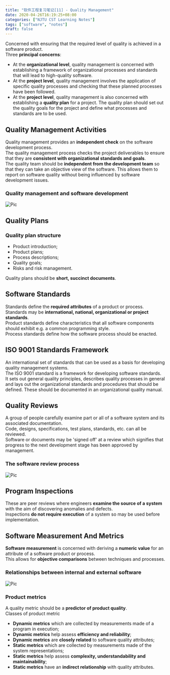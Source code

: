 ```yaml
---
title: "软件工程复习笔记[11] - Quality Management"
date: 2020-04-26T16:19:25+08:00
categories: ["NJTU CST Learning Notes"]
tags: ["software", "notes"]
draft: false
---
```


Concerned with ensuring that the required level of quality is achieved in a software product.   
Three **principal concerns**:       
+ At the **organizational level**, quality management is concerned with establishing a framework of organizational processes and standards that will lead to high-quality software. 
+ At the **project level**, quality management involves the application of specific quality processes and checking that these planned processes have been followed. 
+ At the **project level**, quality management is also concerned with establishing a **quality plan** for a project. The quality plan should set out the quality goals for the project and define what processes and standards are to be used. 

## Quality Management Activities
Quality management provides an **independent check** on the software development process.       
The quality management process checks the project deliverables to ensure that they are **consistent with organizational standards and goals**.      
The quality team should be **independent from the development team** so that they can take an objective view of the software. This allows them to report on software quality without being influenced by software development issues.       

### Quality management and software development
![Pic](/images/2020/04/se-notes11/Picture1.png)

## Quality Plans
### Quality plan structure
+ Product introduction;
+ Product plans;
+ Process descriptions;
+ Quality goals;
+ Risks and risk management.

Quality plans should be **short, succinct documents**.  

## Software Standards
Standards define the **required attributes** of a product or process.       
Standards may be **international, national, organizational or project standards**.          
Product standards define characteristics that all software components should exhibit e.g. a common programming style.       
Process standards define how the software process should be enacted.        

## ISO 9001 Standards Framework
An international set of standards that can be used as a basis for developing quality management systems.        
The ISO 9001 standard is a framework for developing software standards.     
 It sets out general quality principles, describes quality processes in general and lays out the organizational standards and procedures that should be defined. These should be documented in an organizational quality manual.        

## Quality Reviews
A group of people carefully examine part or all of a software system and its associated documentation.      
Code, designs, specifications, test plans, standards, etc. can all be reviewed.     
Software or documents may be 'signed off' at a review which signifies that progress to the next development stage has been approved by management.      

### The software review process
![Pic](/images/2020/04/se-notes11/Picture2.png)

## Program Inspections
These are peer reviews where engineers **examine the source of a system** with the aim of discovering anomalies and defects.    
Inspections **do not require execution** of a system so may be used before implementation.  

## Software Measurement And Metrics
**Software measurement** is concerned with deriving a **numeric value** for an attribute of a software product or process.      
This allows for **objective comparisons** between techniques and processes.     

### Relationships between internal and external software
![Pic](/images/2020/04/se-notes11/Picture3.png)

### Product metrics
A quality metric should be a **predictor of product quality**.      
Classes of product metric       
+ **Dynamic metrics** which are collected by measurements made of a program in execution;
+ **Dynamic metrics** help assess **efficiency and reliability**;
+ **Dynamic metrics** are **closely related** to software quality attributes;
+ **Static metrics** which are collected by measurements made of the system representations;
+ **Static metrics** help assess **complexity, understandability and maintainability**;
+ **Static metrics** have an **indirect relationship** with quality attributes.
